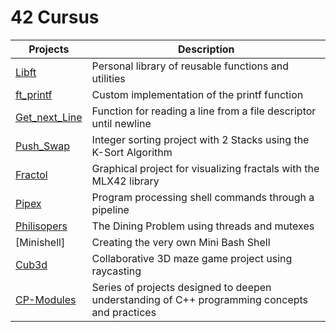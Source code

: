 # 42 Cursus

|Projects   | Description  |
|---|---|
|[Libft](https://github.com/Aerly-Lex/libft/tree/main)   | Personal library of reusable functions and utilities  |
|[ft_printf](https://github.com/Aerly-Lex/ft_printf/tree/main)   | Custom implementation of the printf function  |
|[Get_next_Line](https://github.com/Aerly-Lex/get_next_line/tree/main)    | Function for reading a line from a file descriptor until newline |
|[Push_Swap](https://github.com/Aerly-Lex/push_swap/tree/main)   | Integer sorting project with 2 Stacks using the K-Sort Algorithm |
|[Fractol](https://github.com/Aerly-Lex/fractol/tree/main)   | Graphical project for visualizing fractals with the MLX42 library |
|[Pipex](https://github.com/Aerly-Lex/pipex/tree/main)   | Program processing shell commands through a pipeline |
|[Philisopers](https://github.com/Aerly-Lex/philosophers/tree/main) | The Dining Problem using threads and mutexes |
|[Minishell] | Creating the very own Mini Bash Shell |
|[Cub3d](https://github.com/Aerly-Lex/cub3d/tree/main) | Collaborative 3D maze game project using raycasting |
|[CP-Modules](https://github.com/Aerly-Lex/CPP-Modules/tree/main) | Series of projects designed to deepen understanding of C++ programming concepts and practices |
